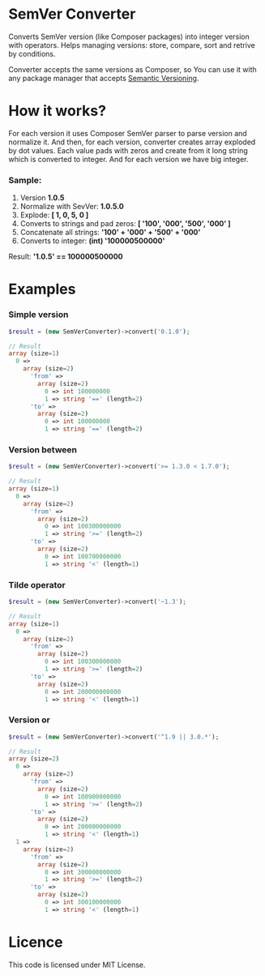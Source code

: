# SemVer Converter

Converts SemVer version (like Composer packages) into integer version with operators. Helps managing versions: store, compare, sort and retrive by conditions.

Converter accepts the same versions as Composer, so You can use it with any package manager that accepts [Semantic Versioning](http://semver.org/).

# How it works?

For each version it uses Composer SemVer parser to parse version and normalize it. And then, for each version, converter creates array exploded by dot values. Each value pads with zeros and create from it long string which is converted to integer. And for each version we have big integer.

### Sample:

1. Version **1.0.5**
2. Normalize with SevVer: **1.0.5.0**
3. Explode: **[ 1, 0, 5, 0 ]**
4. Converts to strings and pad zeros: **[ '100', '000', '500', '000' ]**
5. Concatenate all strings: **'100' + '000' + '500' + '000'**
6. Converts to integer: **(int) '100000500000'**

Result: **'1.0.5' == 100000500000**

# Examples

### Simple version

```php
$result = (new SemVerConverter)->convert('0.1.0');

// Result
array (size=1)
  0 => 
    array (size=2)
      'from' => 
        array (size=2)
          0 => int 100000000
          1 => string '==' (length=2)
      'to' => 
        array (size=2)
          0 => int 100000000
          1 => string '==' (length=2)
```

### Version between

```php
$result = (new SemVerConverter)->convert('>= 1.3.0 < 1.7.0');

// Result
array (size=1)
  0 => 
    array (size=2)
      'from' => 
        array (size=2)
          0 => int 100300000000
          1 => string '>=' (length=2)
      'to' => 
        array (size=2)
          0 => int 100700000000
          1 => string '<' (length=1)
```

### Tilde operator

```php
$result = (new SemVerConverter)->convert('~1.3');

// Result
array (size=1)
  0 => 
    array (size=2)
      'from' => 
        array (size=2)
          0 => int 100300000000
          1 => string '>=' (length=2)
      'to' => 
        array (size=2)
          0 => int 200000000000
          1 => string '<' (length=1)
```

### Version or

```php
$result = (new SemVerConverter)->convert('^1.9 || 3.0.*');

// Result
array (size=2)
  0 => 
    array (size=2)
      'from' => 
        array (size=2)
          0 => int 100900000000
          1 => string '>=' (length=2)
      'to' => 
        array (size=2)
          0 => int 200000000000
          1 => string '<' (length=1)
  1 => 
    array (size=2)
      'from' => 
        array (size=2)
          0 => int 300000000000
          1 => string '>=' (length=2)
      'to' => 
        array (size=2)
          0 => int 300100000000
          1 => string '<' (length=1)
```

# Licence

This code is licensed under MIT License.
